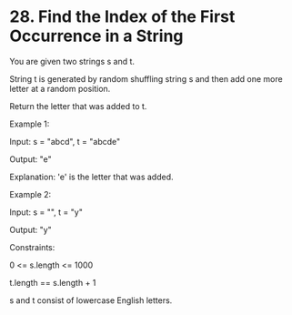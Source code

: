 # 28. Find the Index of the First Occurrence in a String

You are given two strings s and t.

String t is generated by random shuffling string s and then add one more letter at a random position.

Return the letter that was added to t.

 

Example 1:

Input: s = "abcd", t = "abcde"

Output: "e"  

Explanation: 'e' is the letter that was added.

Example 2:

Input: s = "", t = "y"

Output: "y"
 

Constraints:

0 <= s.length <= 1000

t.length == s.length + 1

s and t consist of lowercase English letters.
